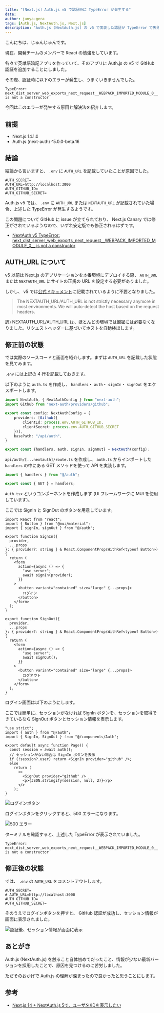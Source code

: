 ```yaml
---
title: "[Next.js] Auth.js v5 で認証時に TypeError が発生する"
date: 
author: junya-gera
tags: [Auth.js, NextAuth.js, Next.js]
description: "Auth.js (NextAuth.js) の v5 で実装した認証が TypeError で失敗する場合の解決法を紹介します。"
---
```


こんにちは、じゅんじゅんです。

現在、開発チームのメンバーで React の勉強をしています。

各々で英単語暗記アプリを作っていて、そのアプリに Auth.js の v5 で GitHub 認証を追加することにしました。

その際、認証時に以下のエラーが発生し、うまくいきませんでした。

```
TypeError: next_dist_server_web_exports_next_request__WEBPACK_IMPORTED_MODULE_0__ is not a constructor
```

今回はこのエラーが発生する原因と解決法を紹介します。

## 前提
- Next.js 14.1.0
- Auth.js (next-auth) ^5.0.0-beta.16

## 結論

結論から言いますと、 `.env` に `AUTH_URL` を記載していたことが原因でした。

```{2}:title=.env
AUTH_SECRET=
AUTH_URL=http://localhost:3000
AUTH_GITHUB_ID=
AUTH_GITHUB_SECRET=
```

Auth.js v5 では、 `.env` に `AUTH_URL` または `NEXTAUTH_URL` が記載されていた場合、上述した TypeError が発生するようです。

この問題について GitHub に issue が立てられており、 Next.js Canary では修正がされているようなので、いずれ安定版でも修正されるはずです。

- [NextAuth v5 TypeError: next_dist_server_web_exports_next_request__WEBPACK_IMPORTED_MODULE_0__ is not a constructor](https://github.com/nextauthjs/next-auth/issues/9922)

## AUTH_URL について

v5 以前は Next.js のアプリケーションを本番環境にデプロイする際、 `AUTH_URL` または `NEXTAUTH_URL` にサイトの正規の URL を設定する必要がありました。

しかし、 v5 では[公式ドキュメント](https://authjs.dev/getting-started/migrating-to-v5)に記載されているように不要となりました。

> The NEXTAUTH_URL/AUTH_URL is not strictly necessary anymore in most environments. We will auto-detect the host based on the request headers.

訳) NEXTAUTH_URL/AUTH_URL は、ほとんどの環境では厳密には必要なくなりました。リクエストヘッダーに基づいてホストを自動検出します。

## 修正前の状態

では実際のソースコードと画面を紹介します。まずは `AUTH_URL` を記載した状態を見てみます。

`.env` には上記の 4 行を記載しておきます。

以下のように `auth.ts` を作成し、 `handlers`・ `auth`・ `signIn`・ `signOut` をエクスポートします。

```TS:title=auth.ts
import NextAuth, { NextAuthConfig } from "next-auth";
import Github from "next-auth/providers/github";

export const config: NextAuthConfig = {
    providers: [Github({
        clientId: process.env.AUTH_GITHUB_ID,
        clientSecret: process.env.AUTH_GITHUB_SECRET
    })],
    basePath: "/api/auth",
}

export const {handlers, auth, signIn, signOut} = NextAuth(config);
```

`api/auth/[...nextauth]/route.ts` を作成し、 `auth.ts` からインポートした `handlers` の中にある GET メソッドを使って API を実装します。

```ts:title=api/auth/[...nextauth]/route.ts
import { handlers } from "@/auth";

export const { GET } = handlers;
```

`Auth.tsx` というコンポーネントを作成します (UI フレームワークに MUI を使用しています)。

ここでは SignIn と SignOut のボタンを用意しています。

```ts:title=components/Auth.tsx
import React from "react";
import { Button } from "@mui/material";
import { signIn, signOut } from "@/auth";

export function SignIn({
  provider,
  ...props
}: { provider?: string } & React.ComponentPropsWithRef<typeof Button>) {
  return (
    <form
      action={async () => {
        "use server";
        await signIn(provider);
      }}
    >
      <button variant="contained" size="large" {...props}>
        ログイン
      </button>
    </form>
  );
}

export function SignOut({
  provider,
  ...props
}: { provider?: string } & React.ComponentPropsWithRef<typeof Button>) {
  return (
    <form
      action={async () => {
        "use server";
        await signOut();
      }}
    >
      <button variant="contained" size="large" {...props}>
        ログアウト
      </button>
    </form>
  );
}
```

ログイン画面は以下のようにします。

ここでは簡単に、セッションがなければ SignIn ボタンを、セッションを取得できているなら SignOut ボタンとセッション情報を表示します。

```ts:title=login/page.tsx
"use strict";
import { auth } from "@/auth";
import { SignIn, SignOut } from "@/components/Auth";

export default async function Page() {
  const session = await auth();
  // セッションがない場合は SignIn ボタンを表示
  if (!session?.user) return <SignIn provider="github" />;
  else
    return (
      <>
        <SignOut provider="github" />
        <p>{JSON.stringify(session, null, 2)}</p>
      </>
    );
}
```

![ログインボタン](images/1.png "ログインボタン")

ログインボタンをクリックすると、500 エラーになります。

![500 エラー](images/2.png "500 エラー")

ターミナルを確認すると、上述した TypeError が表示されていました。

```
TypeError: next_dist_server_web_exports_next_request__WEBPACK_IMPORTED_MODULE_0__ is not a constructor
```

## 修正後の状態

では、 `.env` の `AUTH_URL` をコメントアウトします。

```{2}:title=.env
AUTH_SECRET=
# AUTH_URL=http://localhost:3000
AUTH_GITHUB_ID=
AUTH_GITHUB_SECRET=
```

そのうえでログインボタンを押すと、 GitHub 認証が成功し、セッション情報が画面に表示されました。

![認証後、セッション情報が画面に表示](images/3.png "認証後、セッション情報が画面に表示")

## あとがき

Auth.js (NextAuth.js) を触ること自体初めてだったこと、情報が少ない最新バージョンを採用したことで、原因を見つけるのに苦労しました。

ただそのおかげで Auth.js の理解が深まったので良かったと思うことにします。

## 参考
- [Next.js 14 + NextAuth.js 5で、ユーザ名/IDを表示したい](http://blog.livedoor.jp/ragi_d/archives/65910068.html)
